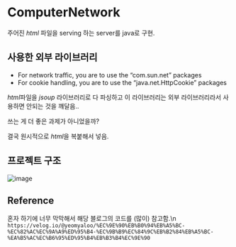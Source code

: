 # ComputerNetwork

주어진 *html* 파일을 serving 하는 server를 java로 구현.

## 사용한 외부 라이브러리
- For network traffic, you are to use the “com.sun.net” packages 
- For cookie handling, you are to use the “java.net.HttpCookie” packages

*html*파일을 *jsoup* 라이브러리로 다 파싱하고 이 라이브러리는 외부 라이브러리라서 사용하면 안되는 것을 꺠달음..

쓰는 게 더 좋은 과제가 아니었을까?

결국 원시적으로 *html*을 복붙해서 넣음.


## 프로젝트 구조
![image](https://github.com/MyeongGuJo/ComputerNetwork/assets/102133534/8ec9934f-29ce-45da-a775-33a6ea4ba4f0)


## Reference

혼자 하기에 너무 막막해서 해당 블로그의 코드를 (많이) 참고함.\n
`https://velog.io/@yeomyaloo/%EC%9E%90%EB%B0%94%EB%A5%BC-%EC%82%AC%EC%9A%A9%ED%95%B4-%EC%9B%B9%EC%84%9C%EB%B2%84%EB%A5%BC-%EA%B5%AC%EC%B6%95%ED%95%B4%EB%B3%B4%EC%9E%90`
